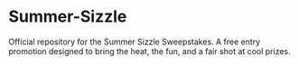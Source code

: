 # Summer-Sizzle
Official repository for the Summer Sizzle Sweepstakes. A free entry promotion designed to bring the heat, the fun, and a fair shot at cool prizes.
